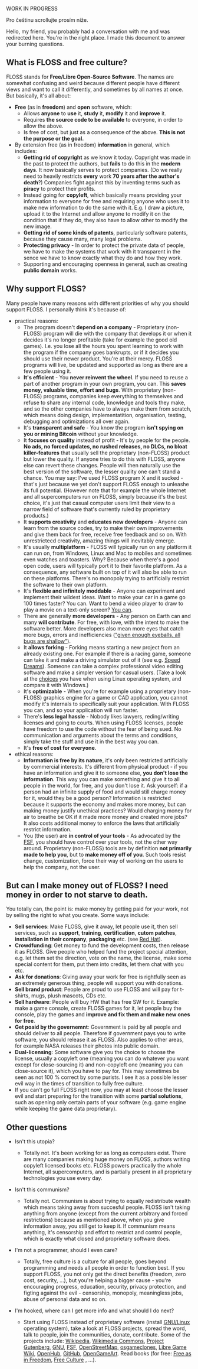 WORK IN PROGRESS

Pro češtinu scrollujte prosím níže.

Hello, my friend, you probably had a conversation with me and was redirected here. You're in the right place. I made this document to answer your burning questions.

## What is FLOSS and free culture?

FLOSS stands for **Free/Libre Open-Source Software**. The names are somewhat confusing and weird because different people have different views and want to call it differently, and sometimes by all names at once. But basically, it's all about:

- **Free** (as in **freedom**) and **open** software, which:
  - Allows **anyone** to **use** it, **study** it, **modify** it and **improve** it.
  - Requires **the source code to be available** to everyone, in order to allow the above.
  - Is free of cost, but just as a consequence of the above. **This is not the purpose or the goal.**
- By extension free (as in freedom) **information** in general, which includes:
  - **Getting rid of copyright** as we know it today. Copyright was made in the past to protect the authors, but **fails** to do this in the **modern days**. It now basically serves to protect companies. (Do we really need to heavily restricts **every** work **70 years after the author's death**?) Companies fight against this by inventing terms such as **piracy** to protect their profits.
  - Instead going for **copyleft**, which basically means providing your information to everyone for free and requiring anyone who uses it to make new information to do the same with it. E.g. I draw a picture, upload it to the Internet and allow anyone to modify it on the condition that if they do, they also have to allow other to modify the new image.
  - **Getting rid of some kinds of patents**, particularly software patents, because they cause many, many legal problems.
  - **Protecting privacy** - In order to protect the private data of people, we have to make the systems that work with it transparent in the sence we have to know exactly what they do and how they work.
  - Supporting and encouraging openness in general, such as creating **public domain** works.

## Why support FLOSS?

Many people have many reasons with different priorities of why you should support FLOSS. I personally think it's because of:

- practical reasons:
  - The program doesn't **depend on a company** - Proprietary (non-FLOSS) program will die with the company that develops it or when it decides it's no longer profitable (take for example the good old games). I.e. you lose all the hours you spent learning to work with the program if the company goes bankrupts, or if it decides you should use their newer product. You're at their mercy. FLOSS programs will live, be updated and supported as long as there are a few people using it.
  - **It's efficient** - You **never reinvent the wheel**. If you need to reuse a part of another program in your own program, you can. This **saves money, valuable time, effort and bugs**. With proprietary (non-FLOSS) programs, companies keep everything to themselves and refuse to share any internal code, knowledge and tools they make, and so the other companies have to always make them from scratch, which means doing design, implementatition, organisation, testing, debugging and optimizations all over again.
  - It's **transparent and safe** - You know the program **isn't spying on you or mining Bitcoin** without your knowledge.
  - It **focuses on quality** instead of profit - It's by people for the people. **No ads, no forced updates, no rushed releases, no DLCs, no bloat killer-features** that usually sell the proprietary (non-FLOSS) product but lower the quality. If anyone tries to do this with FLOSS, anyone else can revert these changes. People will then naturally use the best version of the software, the lesser quality one can't stand a chance. You may say: I've used FLOSS program X and it sucked - that's just because we yet don't support FLOSS enough to unleashe its full potential. (However note that for example the whole Internet and all supercomputers run on FLOSS, simply because it's the best choice, it's just that casual computer users limit their view to a narrow field of software that's currently ruled by proprietary products.)
  - It **supports creativity** and **educates new developers** - Anyone can learn from the source codes, try to make their own improvements and give them back for free, receive free feedback and so on. With unrestrictecd creativity, amazing things will inevitably emerge.
  - It's usually **multiplatform** - FLOSS will typically run on any platform it can run on, from Windows, Linux and Mac to mobiles and sometimes even watches and toasters. Why? Because when there's a good open code, users will typically port it to their favorite platform. As a consequence, any software built on top of it will also be able to run on these platforms. There's no monopoly trying to artificially restrict the software to their own platform.
  - It's **flexible and infinitely moddable** - Anyone can experiment and implement their wildest ideas. Want to make your car in a game go 100 times faster? You can. Want to bend a video player to draw to play a movie on a text-only screen? [You can](https://www.youtube.com/watch?v=R5My-QU2V4E).
  - There are generally **more developers** - Any person on Earth can and many **will contribute**. For free, with love, with the intent to make the software better. More developers also mean more eyes that catch more bugs, errors and inefficiencies (["given enough eyeballs, all bugs are shallow"](https://en.wikipedia.org/wiki/Linus%27s_Law)).
  - It **allows forking** - Forking means starting a new project from an already existing one. For example if there is a racing game, someone can take it and make a driving simulator out of it (see e.g. [Speed Dreams](https://en.wikipedia.org/wiki/Speed_Dreams)). Someone can take a complex professional video editing software and make a simpler version for casual users. (Take a look at the [choices](https://en.wikipedia.org/wiki/Linux_distribution#/media/File:Linux_Distribution_Timeline.svg) you have when using Linux operating system, and compare it with Windows.) 
  - It's **optimizable** - When you're for example using a proprietary (non-FLOSS) graphics engine for a game or CAD application, you cannot modify it's internals to specifically suit your application. With FLOSS you can, and so your application will run faster.
  - There's **less legal hassle** - Nobody likes lawyers, reding/writing licenses and going to courts. When using FLOSS licenses, people have freedom to use the code without the fear of being sued. No communication and arguments about the terms and conditions, simply take the stuff and use it in the best way you can.
  - It's **free of cost for everyone**.
- ethical reasons:
  - **Information is free by its nature**, it's only been restricted artificially by commercial interests. It's different from physical product - if you have an information and give it to someone else, **you don't lose the information**. This way you can make something and give it to all people in the world, for free, and you don't lose it. Ask yourself: if a person had an infinite supply of food and would still charge money for it, would they be a good person? Information is restricted because it supports the economy and makes more money, but can making money justify unethical practices? Would charging money for air to breathe be OK if it made more money and created more jobs? It also costs additional money to enforce the laws that artificially restrict information.
  - You (the user) are **in control of your tools** - As advocated by the [FSF](https://www.fsf.org/), you should have control over your tools, not the other way around. Proprietary (non-FLOSS) tools are by definition **not primarily made to help you**, but to **make money off of you**. Such tools resist change, customization, force their way of working on the users to help the company, not the user.

## But can I make money out of FLOSS? I need money in order to not starve to death.

You totally can, the point is: make money by getting paid for your work, not by selling the right to what you create. Some ways include:

- **Sell services**: Make FLOSS, give it away, let people use it, then sell services, such as **support**, **training**, **certification**, **cutom patches**, **installation in their company**, **packaging** etc. (see [Red Hat](https://www.redhat.com/en)).
- **Crowdfunding**: Get money to fund the development costs, then release it as FLOSS. Give people who helped fund the project special attention, e.g. let them set the direction, vote on the name, the license, make some special content for them, put them into credits, let them chat with you etc.
- **Ask for donations**: Giving away your work for free is rightfully seen as an extremely generous thing, people will support you with donations.
- **Sell brand product**: People are proud to use FLOSS and will pay for t-shirts, mugs, plush mascots, CDs etc.
- **Sell hardware**: People will buy HW that has free SW for it. Example: make a game console, create FLOSS games for it, let people buy the console, play the games and **improve and fix them and make new ones for free**.
- **Get poaid by the governemnt**: Government is paid by all people and should deliver to all people. Therefore if government pays you to write software, you should release it as FLOSS. Also applies to other areas, for example NASA releases their photos into public domain.
- **Dual-licensing**: Some software give you the choice to choose the license, usually a copyleft one (meaning you can do whatever you want except for close-sourcing it) and non-copyleft one (meaning you can close-source it), which you have to pay for. This may sometimes be seen as not 100 % correct by some purists. I see it as a possible lesser evil way in the times of transition to fully free culture.
- If you can't go full FLOSS right now, you may at least choose the lesser evil and start preparing for the transition with some **partial solutions**, such as opening only certain parts of your software (e.g. game engine while keeping the game data proprietary).

## Other questions

- Isn't this utopia?
  - Totally not. It's been working for as long as computers exist. There are many companies making huge money on FLOSS, authors writing copyleft licensed books etc. FLOSS powers practically the whole Internet, all supercomputers, and is partially present in all proprietary technologies you use every day.

- Isn't this communism?
  - Totally not. Communism is about trying to equally redistribute wealth which means taking away from succesful people. FLOSS isn't taking anything from anyone (except from the current arbitrary and forced restrictions) because as mentioned above, when you give information away, you still get to keep it. If communism means anything, it's censorship and effort to restrict and control people, which is exactly what closed and proprietary software does.

- I'm not a programmer, should I even care?
  - Totally, free culture is a culture for all people, goes beyond programming and needs all people in order to function best. If you support FLOSS, you not only get the direct benefits (freedom, zero cost, security, ...), but you're helping a bigger cause - you're encouraging progress, education, security, privacy protection, and figting against the evil - censorship, monopoly, meaningless jobs, abuse of personal data and so on.

- I'm hooked, where can I get more info and what should I do next?
  - Start using FLOSS instead of proprietary software (install [GNU/Linux](https://en.wikipedia.org/wiki/Linux) operating system), take a look at FLOSS projects, spread the word, talk to people, join the communities, donate, contribute. Some of the projects include: [Wikipedia](https://www.wikipedia.org/), [Wikimedia Commons](https://commons.wikimedia.org/wiki/Main_Page), [Project Gutenberg](http://www.gutenberg.org/), [GNU](https://www.gnu.org/gnu/gnu.en.html), [FSF](https://www.fsf.org/), [OpenStreetMap](https://www.openstreetmap.org), [osgameclones](https://osgameclones.com/), [Libre Game Wiki](https://libregamewiki.org/Main_Page), [OpenHub](https://www.openhub.net/), [GitHub](https://github.com/), [OpenGameArt](https://opengameart.org/). Read books (for free: [Free as in Freedom](http://www.gutenberg.org/ebooks/5768), [Free Culture](http://www.free-culture.cc/freecontent/) , ...).

